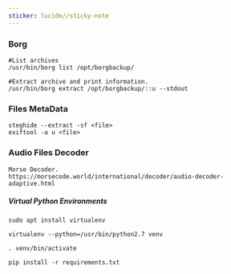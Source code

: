 ```yaml
---
sticker: lucide//sticky-note
---
```

### Borg
```
#List archives
/usr/bin/borg list /opt/borgbackup/

#Extract archive and print information.
/usr/bin/borg extract /opt/borgbackup/::u --stdout
```


### Files MetaData
```
steghide --extract -sf <file>
exiftool -a u <file>
```


### Audio Files Decoder

```
Morse Decoder.
https://morsecode.world/international/decoder/audio-decoder-adaptive.html
```


##### Virtual Python Environments
```
sudo apt install virtualenv

virtualenv --python=/usr/bin/python2.7 venv

. venv/bin/activate

pip install -r requirements.txt
```